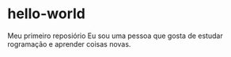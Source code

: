 # hello-world
Meu primeiro reposiório
Eu sou uma pessoa que gosta de estudar rogramação e aprender coisas novas.
